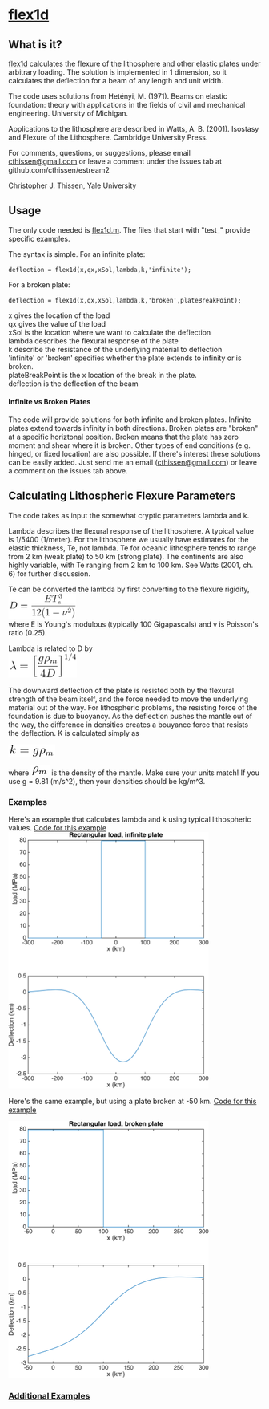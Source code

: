 # [flex1d](https://github.com/cthissen/flex1d/blob/master/flex1d.m)

What is it?
----------------- 
[flex1d](https://github.com/cthissen/flex1d/blob/master/flex1d.m) calculates the flexure of the lithosphere and other elastic plates under arbitrary loading. The solution is implemented in 1 dimension, so it calculates the deflection for a beam of any length and unit width. 

The code uses solutions from Hetényi, M. (1971). Beams on elastic foundation: theory with applications in the fields of civil and mechanical engineering. University of Michigan.

Applications to the lithosphere are described in Watts, A. B. (2001). Isostasy and Flexure of the Lithosphere. Cambridge University Press.

For comments, questions, or suggestions, please email cthissen@gmail.com or 
leave a comment under the issues tab at github.com/cthissen/estream2

Christopher J. Thissen, Yale University  

Usage 
-----------------
The only code needed is [flex1d.m](https://github.com/cthissen/flex1d/blob/master/flex1d.m). The files that start with "test_" provide specific examples. 

The syntax is simple. For an infinite plate:  
````
deflection = flex1d(x,qx,xSol,lambda,k,'infinite');
````  
For a broken plate:  
````
deflection = flex1d(x,qx,xSol,lambda,k,'broken',plateBreakPoint);
````
x gives the location of the load   
qx gives the value of the load  
xSol is the location where we want to calculate the deflection  
lambda describes the flexural response of the plate  
k describe the resistance of the underlying material to deflection  
'infinite' or 'broken' specifies whether the plate extends to infinity or is broken.  
plateBreakPoint is the x location of the break in the plate.   
deflection is the deflection of the beam

#### Infinite vs Broken Plates
The code will provide solutions for both infinite and broken plates. Infinite plates extend towards infinity in both directions. Broken plates are "broken" at a specific horiztonal position. Broken means that the plate has zero moment and shear where it is broken. Other types of end conditions (e.g. hinged, or fixed location) are also possible. If there's interest these solutions can be easily added. Just send me an email (cthissen@gmail.com) or leave a comment on the issues tab above. 

Calculating Lithospheric Flexure Parameters
-----------
The code takes as input the somewhat cryptic parameters lambda and k. 

Lambda describes the flexural response of the lithosphere. A typical value is 1/5400 (1/meter). For the lithosphere we usually have estimates for the elastic thickness, Te, not lambda. Te for oceanic lithosphere tends to range from 2 km (weak plate) to 50 km (strong plate). The continents are also highly variable, with Te ranging from 2 km to 100 km. See Watts (2001, ch. 6) for further discussion.

Te can be converted the lambda by first converting to the flexure rigidity,   
<img src="https://github.com/cthissen/flex1d/blob/master/images/D.png" alt="alt text" height="50px">  
where E is Young's modulous (typically 100 Gigapascals) and v is Poisson's ratio (0.25). 

Lambda is related to D by  
<img src="https://github.com/cthissen/flex1d/blob/master/images/lambda.png" alt="alt text" height="50px"> 

The downward deflection of the plate is resisted both by the flexural strength of the beam itself, and the force needed to move the underlying material out of the way. For lithospheric problems, the resisting force of the foundation is due to buoyancy. As the deflection pushes the mantle out of the way, the difference in densities creates a bouyance force that resists the deflection. K is calculated simply as  

<img src="https://github.com/cthissen/flex1d/blob/master/images/k.png" alt="alt text" height="25px"> 

where <img src="https://github.com/cthissen/flex1d/blob/master/images/rhom.png" alt="alt text" height="20px"> is the density of the mantle. Make sure your units match! If you use g = 9.81 (m/s^2), then your densities should be kg/m^3. 



### Examples 
Here's an example that calculates lambda and k using typical lithospheric values.  [Code for this example](https://github.com/cthissen/flex1d/blob/master/test_example2.m)  
<img src="https://github.com/cthissen/flex1d/blob/master/images/github_ex2.png" alt="alt text" width="400px"> 

Here's the same example, but using a plate broken at -50 km.  [Code for this example](https://github.com/cthissen/flex1d/blob/master/test_example3.m)  


<img src="https://github.com/cthissen/flex1d/blob/master/images/github_ex3.png" alt="alt text" width="400px"> 

### [Additional Examples](https://github.com/cthissen/flex1d/wiki/Benchmarks)



